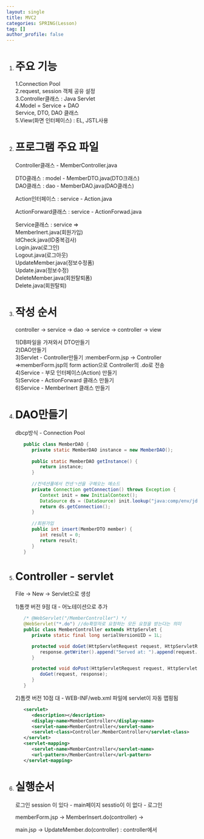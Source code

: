 ```yaml
---
layout: single
title: MVC2
categories: SPRING(Lesson)
tag: []
author_profile: false
---
```


1. # 주요 기능
   1.Connection Pool   
   2.request, session 객체 공유 설정   
   3.Controller클래스 : Java Servlet   
   4.Model = Service + DAO   
      Service, DTO, DAO 클래스   
   5.View(화면 인터페이스) : EL, JSTL사용   

1. # 프로그램 주요 파일
   Controller클래스 - MemberController.java   

   DTO클래스 : model - MemberDTO.java(DTO크래스)   
   DAO클래스 : dao - MemberDAO.java(DAO클래스)   

   Action인터페이스 : service - Action.java   
   
   ActionForward클래스 : service - ActionForwad.java   

   Service클래스 : service =>   
   MemberInert.java(회원가입)    
   IdCheck.java(ID중복검사)   
   Login.java(로그인)   
   Logout.java(로그아웃)   
   UpdateMember.java(정보수정폼)   
   Update.java(정보수정)   
   DeleteMember.java(회원탈퇴폼)   
   Delete.java(회원탈퇴)   

1. # 작성 순서

   controller -> service -> dao -> service -> controller -> view

   1)DB파일을 가져와서 DTO만들기   
   2)DAO만들기   
   3)Servlet - Controller만들기
   :memberForm.jsp -> Controller   
   =>memberForm.jsp의 form action으로 Controller의 .do로 전송   
   4)Service - 부모 인터페이스(Action) 만들기   
   5)Service - ActionForward 클래스 만들기   
   6)Service - MemberInert 클래스 만들기

1. # DAO만들기
   dbcp방식 - Connection Pool   

   ```java
      public class MemberDAO {
         private static MemberDAO instance = new MemberDAO(); 
               
         public static MemberDAO getInstance() {
            return instance;
         }
         
         //컨넥션풀에서 컨넨ㄱ션을 구해오는 메소드
         private Connection getConnection() throws Exception {
            Context init = new InitialContext();
            DataSource ds = (DataSource) init.lookup("java:comp/env/jdbc/orcl");
            return ds.getConnection();
         }
         
         //회원가입
         public int insert(MemberDTO member) {
            int result = 0;
            return result;
         }
      }
   ```

1. # Controller - servlet
   File -> New -> Servlet으로 생성   

   1)톰캣 버전 9점 대 - 어노테이션으로 추가   
   ```java
      /* @WebServlet("/MemberController") */
      @WebServlet("*.do") //do확장자로 요청하는 모든 요청을 받는다는 의미
      public class MemberController extends HttpServlet {
         private static final long serialVersionUID = 1L;

         protected void doGet(HttpServletRequest request, HttpServletResponse response) throws ServletException, IOException {
            response.getWriter().append("Served at: ").append(request.getContextPath());
         }

         protected void doPost(HttpServletRequest request, HttpServletResponse response) throws ServletException, IOException {
            doGet(request, response);
         }
      }
   ```

   2)톰캣 버전 10점 대 - WEB-INF/web.xml 파일에 servlet이 자동 맵핑됨   
   ```xml
      <servlet>
         <description></description>
         <display-name>MemberController</display-name>
         <servlet-name>MemberController</servlet-name>
         <servlet-class>Controller.MemberController</servlet-class>
      </servlet>
      <servlet-mapping>
         <servlet-name>MemberController</servlet-name>
         <url-pattern>/MemberController</url-pattern>
      </servlet-mapping>
   ```

1. # 실행순서
   로그인 session 이 있다 - main페이지
   sesstio이 이 없다 - 로그인

   memberForm.jsp -> MemberInsert.do(controller) -> 

   main.jsp -> UpdateMember.do(controller) : controller에서

   